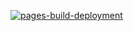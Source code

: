 [![pages-build-deployment](https://github.com/SENPIEMAN/senpie.gg/actions/workflows/pages/pages-build-deployment/badge.svg?branch=main)](https://github.com/SENPIEMAN/senpie.gg/actions/workflows/pages/pages-build-deployment)

